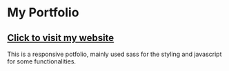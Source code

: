 # My Portfolio
## <a href="https://spongebobgao.github.io/myportfolio/index.html">Click to visit my website</a>
This is a responsive potfolio, mainly used sass for the styling and javascript for some functionalities.
